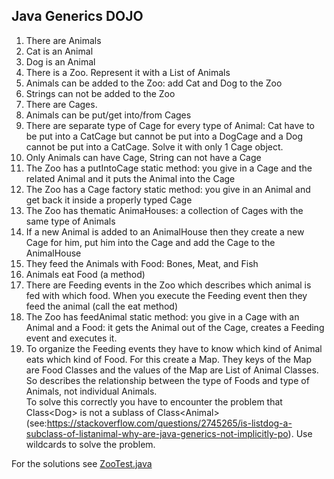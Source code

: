 Java Generics DOJO
------------------

1. There are Animals
1. Cat is an Animal
1. Dog is an Animal
1. There is a Zoo. Represent it with a List of Animals
1. Animals can be added to the Zoo: add Cat and Dog to the Zoo
1. Strings can not be added to the Zoo
1. There are Cages.
1. Animals can be put/get into/from Cages
1. There are separate type of Cage for every type of Animal: 
Cat have to be put into a CatCage but cannot be put into a DogCage and a Dog cannot be put into a CatCage. Solve it with only 1 Cage object.
1. Only Animals can have Cage, String can not have a Cage
1. The Zoo has a putIntoCage static method: 
you give in a Cage and the related Animal and it puts the Animal into the Cage
1. The Zoo has a Cage factory static method: you give in an Animal and get back it inside a properly typed Cage
1. The Zoo has thematic AnimaHouses: a collection of Cages with the same type of Animals
1. If a new Animal is added to an AnimalHouse 
then they create a new Cage for him, 
put him into the Cage 
and add the Cage to the AnimalHouse
1. They feed the Animals with Food: Bones, Meat, and Fish
1. Animals eat Food (a method)
1. There are Feeding events in the Zoo which describes which animal is fed with which food. 
When you execute the Feeding event then they feed the animal (call the eat method)
1. The Zoo has feedAnimal static method: 
you give in a Cage with an Animal and a Food:
it gets the Animal out of the Cage, creates a Feeding event and executes it.
1. To organize the Feeding events they have to know which kind of Animal eats which kind of Food. 
For this create a Map. 
They keys of the Map are Food Classes and the values of the Map are List of Animal Classes.
So describes the relationship between the type of Foods and type of Animals, not individual Animals.  
To solve this correctly you have to encounter the problem that Class\<Dog\> is not a sublass of Class\<Animal\> 
(see:https://stackoverflow.com/questions/2745265/is-listdog-a-subclass-of-listanimal-why-are-java-generics-not-implicitly-po). 
Use wildcards to solve the problem.  

For the solutions see [ZooTest.java](src/test/java/hu/fcs/dojo/generics/ZooTest.java)